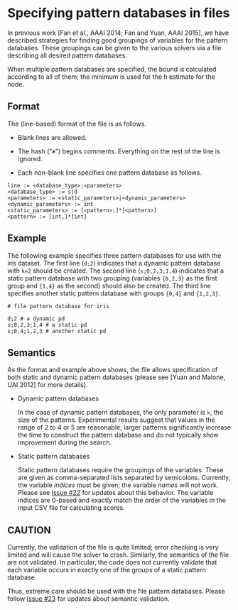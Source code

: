 # Specifying pattern databases in files


In previous work [Fan et al., AAAI 2014; Fan and Yuan, AAAI 2015], we have
described strategies for finding good groupings of variables for the pattern
databases. These groupings can be given to the various solvers via a file
describing all desired pattern databases.

When multiple pattern databases are specified, the bound is calculated according
to all of them; the minimum is used for the h estimate for the node.

## Format

The (line-based) format of the file is as follows.

* Blank lines are allowed.

* The hash ("`#`") begins comments. Everything on the rest of the line is
  ignored.
  
* Each non-blank line specifies one pattern database as follows.


```
line := <database_type>;<parameters>
<database_type> := s|d
<parameters> := <static_parameters>|<dynamic_parameters>
<dynamic_parameters> := int
<static_parameters> := [<pattern>;]*[<pattern>]
<pattern> := [int,]*[int]
```

## Example

The following example specifies three pattern databases for use with the iris
dataset. The first line (`d;2`) indicates that a dynamic pattern database with
`k=2` should be created. The second line (`s;0,2,3;1,4`) indicates that a static
pattern database with two grouping (variables `{0,2,3}` as the first group and
`{1,4}` as the second) should also be created. The third line specifies another
static pattern database with groups `{0,4}` and `{1,2,3}`.

```
# file pattern database for iris

d;2 # a dynamic pd
s;0,2,3;1,4 # a static pd
s;0,4;1,2,3 # another static pd
```

## Semantics

As the format and example above shows, the file allows specification of both
static and dynamic pattern databases (please see [Yuan and Malone, UAI 2012]
for more details).

* Dynamic pattern databases

    In the case of dynamic pattern databases, the only parameter is `k`, the
    size of the patterns. Experimental results suggest that values in the range
    of 2 to 4 or 5 are reasonable; larger patterns significantly increase the
    time to construct the pattern database and do not typically show improvement
    during the search.
    
* Static pattern databases

    Static pattern databases require the groupings of the variables. These are
    given as comma-separated lists separated by semicolons. Currently, the
    variable *indices* must be given; the variable *names* will not work. Please
    see [Issue #22](https://github.com/bmmalone/urlearning-cpp/issues/22) for
    updates about this behavior. The variable indices are 0-based and exactly
    match the order of the variables in the input CSV file for calculating
    scores.
    
## CAUTION

Currently, the validation of the file is quite limited; error checking is very
limited and will cause the solver to crash. Similarly, the semantics of the
file are not validated. In particular, the code does not currently validate
that each variable occurs in exactly one of the groups of a static pattern
database.

Thus, extreme care should be used with the file pattern databases. Please follow
[Issue #23](https://github.com/bmmalone/urlearning-cpp/issues/23) for updates
about semantic validation.

